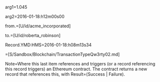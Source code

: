 arg1=1.045

arg2=2016-01-18:h12m00s00

from.=[U/id/acme_incorporated]

to.=[U/id/roberta_robinson]

Record.YMD:HMS=2016-01-18:h08m13s34

=[S/Sandbox/Blockchain/TransactionTypeQw3rty02.md]

Note=Where this last item references and triggers (or a record referencing this record triggers) an Ethereum contract.  The contract returns a new record that references this, with Result=(Success | Failure).